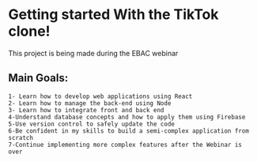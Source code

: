 # Getting started With the TikTok clone!
This project is being made during the EBAC webinar 
## Main Goals:

    1- Learn how to develop web applications using React
    2- Learn how to manage the back-end using Node
    3- Learn how to integrate front and back end
    4-Understand database concepts and how to apply them using Firebase
    5-Use version control to safely update the code
    6-Be confident in my skills to build a semi-complex application from scratch
    7-Continue implementing more complex features after the Webinar is over
